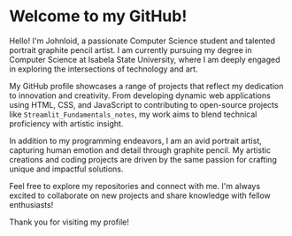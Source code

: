 # Welcome to my GitHub!

Hello! I'm Johnloid, a passionate Computer Science student and talented portrait graphite pencil artist. I am currently pursuing my degree in Computer Science at Isabela State University, where I am deeply engaged in exploring the intersections of technology and art.

My GitHub profile showcases a range of projects that reflect my dedication to innovation and creativity. From developing dynamic web applications using HTML, CSS, and JavaScript to contributing to open-source projects like `Streamlit_Fundamentals_notes`, my work aims to blend technical proficiency with artistic insight.

In addition to my programming endeavors, I am an avid portrait artist, capturing human emotion and detail through graphite pencil. My artistic creations and coding projects are driven by the same passion for crafting unique and impactful solutions.

Feel free to explore my repositories and connect with me. I'm always excited to collaborate on new projects and share knowledge with fellow enthusiasts!

Thank you for visiting my profile!
